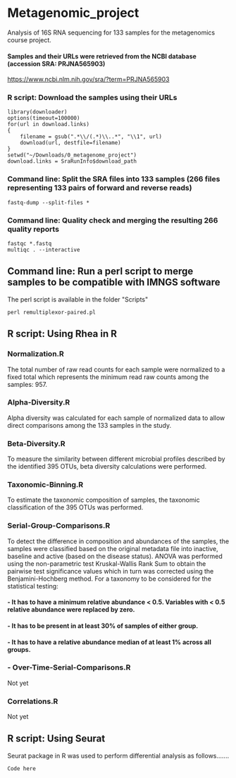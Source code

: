 # Metagenomic_project
Analysis of 16S RNA sequencing for 133 samples for the metagenomics course project.

#### Samples and their URLs were retrieved from the NCBI database (accession SRA: PRJNA565903)
https://www.ncbi.nlm.nih.gov/sra/?term=PRJNA565903

### R script: Download the samples using their URLs
```
library(downloader)
options(timeout=100000)
for(url in download.links)
{
    filename = gsub(".*\\/(.*)\\..*", "\\1", url)
    download(url, destfile=filename)
}
setwd("~/Downloads/0_metagenome_project")
download.links = SraRunInfo$download_path
```
### Command line: Split the SRA files into 133 samples (266 files representing 133 pairs of forward and reverse reads)
```
fastq-dump --split-files *
```
### Command line: Quality check and merging the resulting 266 quality reports
```
fastqc *.fastq
multiqc . --interactive
```
## Command line: Run a perl script to merge samples to be compatible with IMNGS software
The perl script is available in the folder "Scripts"
```
perl remultiplexor-paired.pl
```
## R script: Using Rhea in R
### Normalization.R
The total number of raw read counts for each sample were normalized to a fixed total which represents the minimum read raw counts among the samples: 957.
### Alpha-Diversity.R
Alpha diversity was calculated for each sample of normalized data to allow direct comparisons among the 133 samples in the study.
### Beta-Diversity.R
To measure the similarity between different microbial profiles described by the identified 395 OTUs, beta diversity calculations were performed.
### Taxonomic-Binning.R
To estimate the taxonomic composition of samples, the taxonomic classification of the 395 OTUs was performed.
### Serial-Group-Comparisons.R
To detect the difference in composition and abundances of the samples, the samples were classified based on the original metadata file into inactive, baseline and active (based on the disease status). ANOVA was performed using the non-parametric test Kruskal-Wallis Rank Sum to obtain the pairwise test significance values which in turn was corrected using the Benjamini-Hochberg method. For a taxonomy to be considered for the statistical testing:
#### - It has to have a minimum relative abundance < 0.5. Variables with < 0.5 relative abundance were replaced by zero.
#### - It has to be present in at least 30% of samples of either group.
#### - It has to have a relative abundance median of at least 1% across all groups.
### - Over-Time-Serial-Comparisons.R
Not yet
### Correlations.R
Not yet

## R script: Using Seurat
Seurat package in R was used to perform differential analysis as follows.......
```
Code here
```

